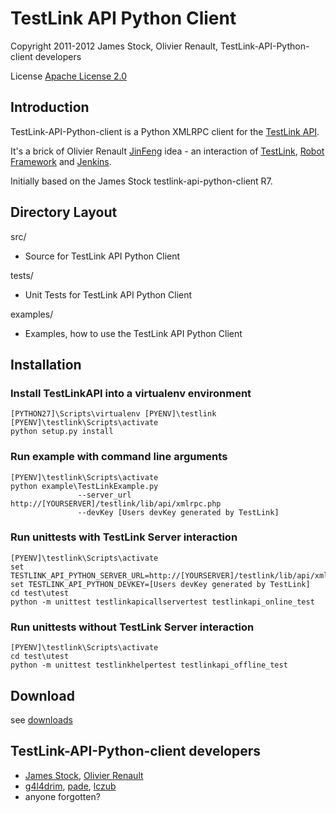 TestLink API Python Client
==========================

Copyright 2011-2012 
James Stock, Olivier Renault, TestLink-API-Python-client developers

License [Apache License 2.0]

Introduction
------------

TestLink-API-Python-client is a Python XMLRPC client for the [TestLink API].

It's a brick of Olivier Renault [JinFeng] idea - an interaction of [TestLink], 
 [Robot Framework] and [Jenkins].

Initially based on the James Stock testlink-api-python-client R7.


Directory Layout
----------------

src/
*   Source for TestLink API Python Client

tests/
*   Unit Tests for TestLink API Python Client

examples/
*   Examples, how to use the TestLink API Python Client

Installation
------------

### Install TestLinkAPI into a virtualenv environment

```
[PYTHON27]\Scripts\virtualenv [PYENV]\testlink
[PYENV]\testlink\Scripts\activate
python setup.py install
```

### Run example with command line arguments

```
[PYENV]\testlink\Scripts\activate
python example\TestLinkExample.py 
               --server_url http://[YOURSERVER]/testlink/lib/api/xmlrpc.php
               --devKey [Users devKey generated by TestLink]
```

### Run unittests with TestLink Server interaction

```
[PYENV]\testlink\Scripts\activate
set TESTLINK_API_PYTHON_SERVER_URL=http://[YOURSERVER]/testlink/lib/api/xmlrpc.php
set TESTLINK_API_PYTHON_DEVKEY=[Users devKey generated by TestLink]
cd test\utest
python -m unittest testlinkapicallservertest testlinkapi_online_test
```

### Run unittests without TestLink Server interaction

```
[PYENV]\testlink\Scripts\activate
cd test\utest
python -m unittest testlinkhelpertest testlinkapi_offline_test
```


Download
--------

see [downloads]


TestLink-API-Python-client developers
-------------------------------------
*   [James Stock], [Olivier Renault]
*   [g4l4drim], [pade], [lczub] 
*   anyone forgotten?


[Apache License 2.0]: http://www.apache.org/licenses/LICENSE-2.0
[JinFeng]: http://www.sqaopen.net/blog/en/?p=63
[TestLink API]: http://www.teamst.org/_tldoc/1.8/phpdoc_api/TestlinkAPI/TestlinkXMLRPCServer.html
[TestLink]: http://www.teamst.org/
[Robot Framework]: http://code.google.com/p/robotframework
[Jenkins]: http://jenkins-ci.org/
[downloads]: https://github.com/lczub/TestLink-API-Python-client/downloads
[Olivier Renault]: https://github.com/orenault/TestLink-API-Python-client
[pade]: https://github.com/pade/TestLink-API-Python-client
[g4l4drim]: https://github.com/g4l4drim/TestLink-API-Python-client
[James Stock]: https://code.google.com/p/testlink-api-python-client/
[lczub]: https://github.com/lczub/TestLink-API-Python-client
